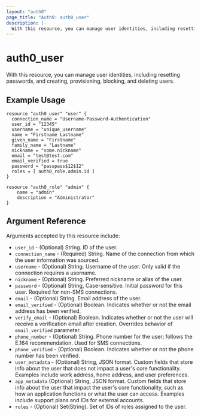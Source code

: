 ```yaml
---
layout: "auth0"
page_title: "Auth0: auth0_user"
description: |-
  With this resource, you can manage user identities, including resetting passwords, and creating, provisioning, blocking, and deleting users.
---
```


# auth0_user

With this resource, you can manage user identities, including resetting passwords, and creating, provisioning, blocking, and deleting users.

## Example Usage

```hcl
resource "auth0_user" "user" {
  connection_name = "Username-Password-Authentication"
  user_id = "12345"
  username = "unique_username"
  name = "Firstname Lastname"
  given_name = "Firstname"
  family_name = "Lastname"
  nickname = "some.nickname"
  email = "test@test.com"
  email_verified = true
  password = "passpass$12$12"
  roles = [ auth0_role.admin.id ]
}

resource "auth0_role" "admin" {
	name = "admin"
	description = "Administrator"
}
```

## Argument Reference

Arguments accepted by this resource include:

* `user_id` - (Optional) String. ID of the user.
* `connection_name` - (Required) String. Name of the connection from which the user information was sourced.
* `username` - (Optional) String. Username of the user. Only valid if the connection requires a username.
* `nickname` - (Optional) String. Preferred nickname or alias of the user.
* `password` - (Optional) String, Case-sensitive. Initial password for this user. Required for non-SMS connections.
* `email` - (Optional) String. Email address of the user.
* `email_verified` - (Optional) Boolean. Indicates whether or not the email address has been verified.
* `verify_email` - (Optional) Boolean. Indicates whether or not the user will receive a verification email after creation. Overrides behavior of `email_verified` parameter.
* `phone_number` - (Optional) String. Phone number for the user; follows the E.164 recommendation. Used for SMS connections. 
* `phone_verified` - (Optional) Boolean. Indicates whether or not the phone number has been verified.
* `user_metadata` - (Optional) String, JSON format. Custom fields that store info about the user that does not impact a user's core functionality. Examples include work address, home address, and user preferences.
* `app_metadata` (Optional) String, JSON format. Custom fields that store info about the user that impact the user's core functionality, such as how an application functions or what the user can access. Examples include support plans and IDs for external accounts.
* `roles` - (Optional) Set(String). Set of IDs of roles assigned to the user.

